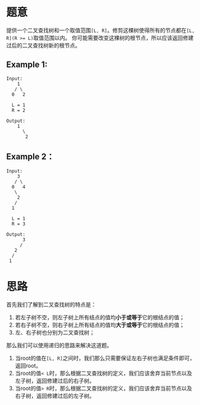 # 题意

提供一个二叉查找树和一个取值范围`[L, R]`。修剪这棵树使得所有的节点都在`[L, R](R >= L)`取值范围以内。
你可能需要改变这棵树的根节点，所以应该返回修建过后的二叉查找树新的根节点。

## Example 1:

```
Input: 
    1
   / \
  0   2

  L = 1
  R = 2

Output: 
    1
      \
       2
```

## Example 2：

```
Input: 
    3
   / \
  0   4
   \
    2
   /
  1

  L = 1
  R = 3

Output: 
      3
     / 
   2   
  /
 1
```

# 思路

首先我们了解到二叉查找树的特点是：
1. 若左子树不空，则左子树上所有结点的值均**小于或等于**它的根结点的值；
2. 若右子树不空，则右子树上所有结点的值均**大于或等于**它的根结点的值；
3. 左、右子树也分别为二叉查找树；

那么我们可以使用递归的思路来解决这道题。
1. 当root的值在`[L, R]`之间时，我们那么只需要保证左右子树也满足条件即可，返回root。
2. 当root的值`< L`时，那么根据二叉查找树的定义，我们应该舍弃当前节点以及左子树，返回修建过后的右子树。
3. 当root的值`> R`时，那么根据二叉查找树的定义，我们应该舍弃当前节点以及右子树，返回修建过后的左子树。